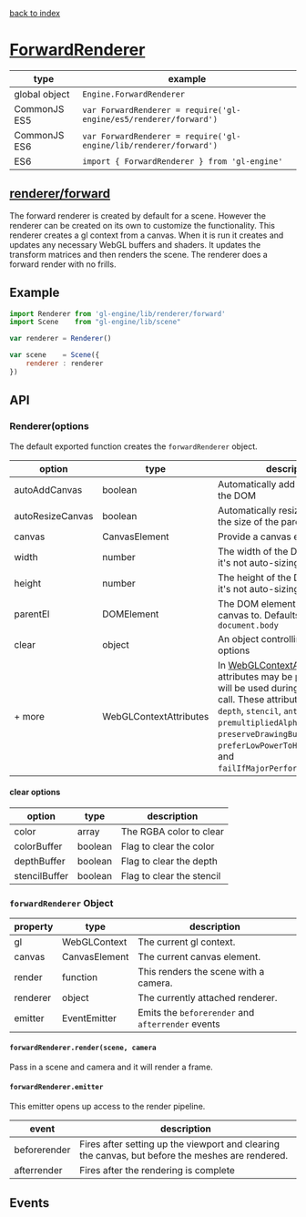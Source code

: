 [back to index](./)
# [ForwardRenderer](https://github.com/gl-engine/gl-engine/tree/master/lib/renderer/forward)

| type          | example |
| ------------- | ------------------------------------------------------------ |
| global object | `Engine.ForwardRenderer`                                       |
| CommonJS ES5  | `var ForwardRenderer = require('gl-engine/es5/renderer/forward')` |
| CommonJS ES6  | `var ForwardRenderer = require('gl-engine/lib/renderer/forward')` |
| ES6           | `import { ForwardRenderer } from 'gl-engine'`                     |

## [renderer/forward](https://github.com/gl-engine/gl-engine/tree/master/lib/renderer/forward)

The forward renderer is created by default for a scene. However the renderer can be created on its own to customize the functionality. This renderer creates a gl context from a canvas. When it is run it creates and updates any necessary WebGL buffers and shaders. It updates the transform matrices and then renders the scene. The renderer does a forward render with no frills.

## Example

```js
import Renderer from 'gl-engine/lib/renderer/forward'
import Scene    from "gl-engine/lib/scene"

var renderer = Renderer()

var scene    = Scene({
	renderer : renderer
})
```

## API

### Renderer(options

The default exported function creates the `forwardRenderer` object. 

| option           | type          | description |
| ---------------- | ------------- | ----------- |
| autoAddCanvas    | boolean       | Automatically add the canvas to the DOM |
| autoResizeCanvas | boolean       | Automatically resize the canvas to the size of the parent element |
| canvas           | CanvasElement | Provide a canvas element |
| width            | number        | The width of the DOM element if it's not auto-sizing |
| height           | number        | The height of the DOM element if it's not auto-sizing |
| parentEl         | DOMElement    | The DOM element to attach the canvas to. Defaults to the `document.body` | emitter          | EventEmitter  | Emits the `beforerender` and `afterrender` events |
| clear            | object        | An object controlling the clear options |
| + more  | WebGLContextAttributes | In [WebGLContextAttributes](https://www.khronos.org/registry/webgl/specs/1.0/#5.2) attributes may be passed in. They will be used during the `getContext` call. These attributes are `alpha`, `depth`, `stencil`, `antialias`, `premultipliedAlpha`, `preserveDrawingBuffer`, `preferLowPowerToHighPerformance`, and `failIfMajorPerformanceCaveat`. |

#### clear options

| option        | type     | description |
| ------------- | -------- | ----------- |
| color         | array    | The RGBA color to clear |
| colorBuffer   | boolean  | Flag to clear the color |
| depthBuffer   | boolean  | Flag to clear the depth |
| stencilBuffer | boolean  | Flag to clear the stencil |

### `forwardRenderer` Object

| property | type          | description |
| -------- | ------------- | ----------- |
| gl       | WebGLContext  | The current gl context. |
| canvas   | CanvasElement | The current canvas element. |
| render   | function      | This renders the scene with a camera. |
| renderer | object        | The currently attached renderer. |
| emitter  | EventEmitter  | Emits the `beforerender` and `afterrender` events |

#### `forwardRenderer.render(scene, camera`

Pass in a scene and camera and it will render a frame.

#### `forwardRenderer.emitter`

This emitter opens up access to the render pipeline.

| event        | description |
| ------------ | ----------- |
| beforerender | Fires after setting up the viewport and clearing the canvas, but before the meshes are rendered. |
| afterrender  | Fires after the rendering is complete |


## Events
